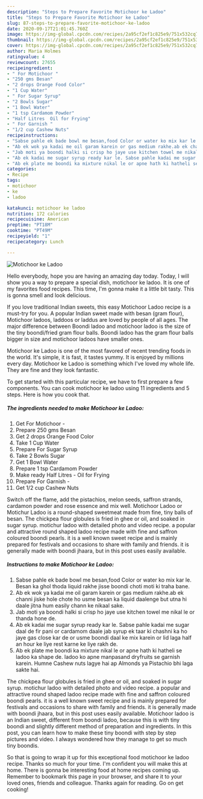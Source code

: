 ```yaml
---
description: "Steps to Prepare Favorite Motichoor ke Ladoo"
title: "Steps to Prepare Favorite Motichoor ke Ladoo"
slug: 87-steps-to-prepare-favorite-motichoor-ke-ladoo
date: 2020-09-17T21:01:45.760Z
image: https://img-global.cpcdn.com/recipes/2a95cf2ef1c825e9/751x532cq70/motichoor-ke-ladoo-recipe-main-photo.jpg
thumbnail: https://img-global.cpcdn.com/recipes/2a95cf2ef1c825e9/751x532cq70/motichoor-ke-ladoo-recipe-main-photo.jpg
cover: https://img-global.cpcdn.com/recipes/2a95cf2ef1c825e9/751x532cq70/motichoor-ke-ladoo-recipe-main-photo.jpg
author: Maria Holmes
ratingvalue: 4
reviewcount: 27655
recipeingredient:
- " For Motichoor "
- "250 gms Besan"
- "2 drops Orange Food Color"
- "1 Cup Water"
- " For Sugar Syrup"
- "2 Bowls Sugar"
- "1 Bowl Water"
- "1 tsp Cardamom Powder"
- "Half Litres  Oil for Frying"
- " For Garnish "
- "1/2 cup Cashew Nuts"
recipeinstructions:
- "Sabse pahle ek bade bowl me besan,food Color or water ko mix kar le. Besan ka ghol thoda liquid rakhe jisse boondi choti moti ki traha bane."
- "Ab ek wok ya kadai me oil garam karein or gas medium rakhe.ab ek channi jiske hole chote ho usme besan ka liquid daalenge but utna hi daale jitna hum easily chann ke nikaal sake."
- "Jab moti ya boondi halki si crisp ho jaye use kitchen towel me nikal le or thanda hone de."
- "Ab ek kadai me sugar syrup ready kar le. Sabse pahle kadai me sugar daal de fir pani or cardamom daale jab syrup ek taar ki chashni ka ho jaye gas close kar de or usme boondi daal ke mix karein or lid laga half an hour ke liye rest karne ke liye rakh de."
- "Ab ek plate me boondi ka mixture nikal le or apne hath ki hatheli se ladoo ka shape de. ladoo ko apne manpasand dryfruits se garnish karein. Humne Cashew nuts lagye hai ap Almonds ya Pistachio bhi laga sakte hai."
categories:
- Recipe
tags:
- motichoor
- ke
- ladoo

katakunci: motichoor ke ladoo 
nutrition: 172 calories
recipecuisine: American
preptime: "PT18M"
cooktime: "PT49M"
recipeyield: "1"
recipecategory: Lunch

---
```



![Motichoor ke Ladoo](https://img-global.cpcdn.com/recipes/2a95cf2ef1c825e9/751x532cq70/motichoor-ke-ladoo-recipe-main-photo.jpg)

Hello everybody, hope you are having an amazing day today. Today, I will show you a way to prepare a special dish, motichoor ke ladoo. It is one of my favorites food recipes. This time, I'm gonna make it a little bit tasty. This is gonna smell and look delicious.

If you love traditional Indian sweets, this easy Motichoor Ladoo recipe is a must-try for you. A popular Indian sweet made with besan (gram flour), Motichoor ladoos, laddoos or laddus are loved by people of all ages. The major difference between Boondi ladoo and motichoor ladoo is the size of the tiny boondi/fried gram flour balls. Boondi ladoo has the gram flour balls bigger in size and motichoor ladoos have smaller ones.

Motichoor ke Ladoo is one of the most favored of recent trending foods in the world. It's simple, it is fast, it tastes yummy. It is enjoyed by millions every day. Motichoor ke Ladoo is something which I've loved my whole life. They are fine and they look fantastic.


To get started with this particular recipe, we have to first prepare a few components. You can cook motichoor ke ladoo using 11 ingredients and 5 steps. Here is how you cook that.

<!--inarticleads1-->

##### The ingredients needed to make Motichoor ke Ladoo:

1. Get  For Motichoor -
1. Prepare 250 gms Besan
1. Get 2 drops Orange Food Color
1. Take 1 Cup Water
1. Prepare  For Sugar Syrup
1. Take 2 Bowls Sugar
1. Get 1 Bowl Water
1. Prepare 1 tsp Cardamom Powder
1. Make ready Half Litres - Oil for Frying
1. Prepare  For Garnish -
1. Get 1/2 cup Cashew Nuts


Switch off the flame, add the pistachios, melon seeds, saffron strands, cardamon powder and rose essence and mix well. Motichoor Ladoo or Motichur Ladoo is a round-shaped sweetmeat made from fine, tiny balls of besan. The chickpea flour globules is fried in ghee or oil, and soaked in sugar syrup. motichur ladoo with detailed photo and video recipe. a popular and attractive round shaped ladoo recipe made with fine and saffron coloured boondi pearls. it is a well known sweet recipe and is mainly prepared for festivals and occasions to share with family and friends. it is generally made with boondi jhaara, but in this post uses easily available. 

<!--inarticleads2-->

##### Instructions to make Motichoor ke Ladoo:

1. Sabse pahle ek bade bowl me besan,food Color or water ko mix kar le. Besan ka ghol thoda liquid rakhe jisse boondi choti moti ki traha bane.
1. Ab ek wok ya kadai me oil garam karein or gas medium rakhe.ab ek channi jiske hole chote ho usme besan ka liquid daalenge but utna hi daale jitna hum easily chann ke nikaal sake.
1. Jab moti ya boondi halki si crisp ho jaye use kitchen towel me nikal le or thanda hone de.
1. Ab ek kadai me sugar syrup ready kar le. Sabse pahle kadai me sugar daal de fir pani or cardamom daale jab syrup ek taar ki chashni ka ho jaye gas close kar de or usme boondi daal ke mix karein or lid laga half an hour ke liye rest karne ke liye rakh de.
1. Ab ek plate me boondi ka mixture nikal le or apne hath ki hatheli se ladoo ka shape de. ladoo ko apne manpasand dryfruits se garnish karein. Humne Cashew nuts lagye hai ap Almonds ya Pistachio bhi laga sakte hai.


The chickpea flour globules is fried in ghee or oil, and soaked in sugar syrup. motichur ladoo with detailed photo and video recipe. a popular and attractive round shaped ladoo recipe made with fine and saffron coloured boondi pearls. it is a well known sweet recipe and is mainly prepared for festivals and occasions to share with family and friends. it is generally made with boondi jhaara, but in this post uses easily available. Motichoor ladoo is an Indian sweet, different from boondi ladoo, because this is with tiny boondi and slightly different method of preparation and ingredients. In this post, you can learn how to make these tiny boondi with step by step pictures and video. I always wondered how they manage to get so much tiny boondis. 

So that is going to wrap it up for this exceptional food motichoor ke ladoo recipe. Thanks so much for your time. I'm confident you will make this at home. There is gonna be interesting food at home recipes coming up. Remember to bookmark this page in your browser, and share it to your loved ones, friends and colleague. Thanks again for reading. Go on get cooking!
